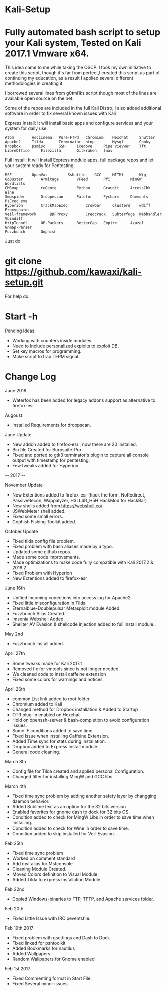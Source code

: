 # Kali-Setup

# Fully automated bash script to setup your Kali system, Tested on Kali 2017.1 Vmware x64.

This idea came to me while taking the OSCP.  I took my own initiative to create this script, though it's far from perfect,I created this script as part of continuing my education, as a result I applied several different methodologies in creating it.

I borrowed several lines from g0tmi1ks script though most of the lines are available open source on the net.


Some of the repos are included in the full Kali Distro, I also added additional software in order to fix several known issues with Kali


Express Install: It will install basic apps and configure services and your system for daily use.

	Atom  	   	Asciinema	Pure-FTPd	Chromium 	Hexchat   	Shutter
	Apache2		Tilda		Terminator 	htop 		Mysql		Conky 		
	Dropbox 	psmisc 		SSH		Icedove   	Pipe Vievwer 	Tft
	LibreOffice     Filezilla    	Gitkraken	lnav


Full Install: It will Install Express module apps, full package repos and let your system ready for Pentesting.

	MSF			OpenVas			Sshuttle	GCC		MITMf 		Wig
	GoBuster		Armitage		VFeed 		Pfi 		MinGW 		Wordlists
	CMSmap 			reGeorg 		Python		Graudit 	AccessChk	Wine
	Smbspider		Droopescan		Patetor		Pycharm		Daemonfs 	PsExec.exe
	Hyperion 		CrackMapExec		Crowbar	 	Clusterd 	wdiff		Proxychains
	Veil-framework		BDFProxy		Credcrack	Subterfuge 	Webhandler 	Vbindiff
	HttpTunnel		OP-Packers 		BetterCap	Empire		Azazel		Gnmap-Parser
	Fuzzbunch		Gophish



Just do:

# git clone https://github.com/kawaxi/kali-setup.git

For help do:

# Start -h



Pending Ideas:
* Working with counters inside modules
* Need to Include personalized exploits to exploit DB.
* Set key macros for programming.  
* Make script to trap TERM signal.



# Change Log


June 2019
* Waterfox has been added for legacy addons support as alternative to firefox-esr


Augoust

* Installed Requirements for droopscan.


June Update
* New addon added to firefox-esr , now there are 20 installed.
* Bin file Created for Burpsuite-Pro
* Fixed and ported to gtk3 terminator's plugin to capture all console output with timestamp for pentesting.
* Few tweaks added for Hyperion.


-- 2017 --

November Update
* New Extentions added to firefox-esr (hack the form, NoRedirect, PassiveRecon, Wappalyzer, H3LL4R_H5H HackMod for HackBar)
* New shells added from https://webshell.co/
* JSWebMeter shell added.
* Fixed some small errors.
* Gophish Fishing Toolkit added.

October Update
* Fixed tilda config file problem.
* Fixed problem with bash aliases made by a typo.
* Updated some github repos.
* Made some code improvements.
* Made optimizations to make code fully compatible with Kali 2017.2 & 2016.2
* Fixed Problem with Hyperion
* New Extentions added to firefox-esr


June 16th
* Unified incoming conections into access.log for Apache2
*	Fixed little misconfiguration in Tilda
* Eternalblue-Doublepulsar Metasploit module Added.
* Fuzzbunch Alias Created.
* Imsonia Webshell Added.
* Shellter AV Evasion & shellcode injection added to full install module..

May 2nd
* Fuzzbunch install added.

April 27th
* Some tweaks made for Kali 2017.1
* Removed fix for vmtools since is not longer needed.
* We cleaned code to install caffeine extension
* Fixed some colors for warnings and notices


April 26th
* common List link added to root folder
* Chromium added to Kali
* Changed method for Dropbox installation & Added to Startup
* OTR plug-in  enabled on Hexchat
* Hold on openssh-server & bash-completion to avoid configuration issues.
* Some IF conditions added to save time.
* Fixed Issue when installing Caffeine Extension.
* Added Time sync for stats during installation.
* Dropbox added to Express Install module.
* General code cleaning.

March 8th
* Config file for Tilda created and applied personal Configuration.
* Changed filter for installing MingW and GCC libs.

March 4th
* Fixed time sync problem by adding another safety layer by changging daemon behavior.
* Added Sublime text as an option for the 32 bits version
* Enabled favorites for gnome dash to dock for 32 bits OS.
* Condition added to check for MingW Libs in order to save time when Installing.
* Condition added to check for Wine in order to save time.
* Condition added to skip installed for Veil-Evasion.

Feb 25th
* Fixed time sync problem
* Worked on comment standard
* Add msf alias for Msfconsole
* Cleaning Module Created.
* Moved Colors definition to Visual Module.
* Added Tilda to express Installation Module.

Feb 22nd
* Copied Windows-binaries to FTP, TFTP, and Apache services folder.

Feb 20th
* Fixed Little Issue with IRC peventsfile.

Feb 19th 2017
* Fixed problem with  gsettings and Dash to Dock
* Fixed linked for pshtoolkit
* Added Bookmarks for nautilus
* Added Wallpapers
* Random Wallpapers for Gnome enabled

Feb 1st 2017
* Fixed Commenting format in Start File.
* Fixed Several minor issues.
